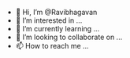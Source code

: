 - 👋 Hi, I’m @Ravibhagavan
- 👀 I’m interested in ...
- 🌱 I’m currently learning ...
- 💞️ I’m looking to collaborate on ...
- 📫 How to reach me ...

<!---
Ravibhagavan/Ravibhagavan is a ✨ special ✨ repository because its `README.md` (this file) appears on your GitHub profile.
You can click the Preview link to take a look at your changes.
--->
